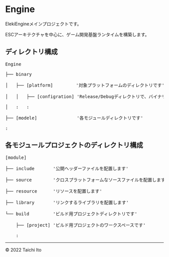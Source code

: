 # Engine

ElekiEngineメインプロジェクトです。

ESCアーキテクチャを中心に、ゲーム開発基盤ランタイムを構築します。

## ディレクトリ構成

<pre>
Engine                                                                        <br>
├── binary                                                                   <br>
│   ├── [platform]　       '対象プラットフォームのディレクトリです'              <br>
│   │   ├── [configration] 'Release/Debugディレクトリで、バイナリが配置されます' <br>
│   :   :                                                                     <br>
├── [modele]               '各モジュールディレクトリです'                        <br>
:
</pre>

## 各モジュールプロジェクトのディレクトリ構成

<pre>
[module]                                                          <br>
├── include       '公開ヘッダーファイルを配置します'                 <br>
├── source        'クロスプラットフォームなソースファイルを配置します' <br>
├── resource      'リソースを配置します'                            <br>
├── library       'リンクするライブラリを配置します'                 <br>
└── build         'ビルド用プロジェクトディレクトリです'             <br>
    ├── [project] 'ビルド用プロジェクトのワークスペースです'          <br>
    :
</pre>
***
© 2022 Taichi Ito
